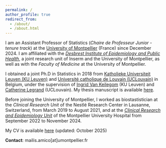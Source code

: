 ```yaml
---
permalink: /
author_profile: true
redirect_from: 
  - /about/
  - /about.html
---
```


I am an Assistant Professor of Statistics (*Chaire de Professeur Junior - tenure track*) at the [University of Montpellier](https://www.umontpellier.fr/en/) (France) since December 2024. I am affiliated with the *[Desbrest Institute of Epidemiology and Public Health](https://idesp.umontpellier.fr/en/accueil-english/)*, a joint research unit of Inserm and the University of Montpellier, as well as with the *Faculty of Medicine* at the University of Montpellier.

I obtained a joint Ph.D in Statistics in 2018 from [Katholieke Universiteit Leuven (KU Leuven)](https://feb.kuleuven.be/research/decision-sciences-and-information-management/orstat/orstat) and [Université catholique de Louvain (UCLouvain)](https://www.uclouvain.be/en/research-institutes/lidam/isba) in Belgium, under the supervision of [Ingrid Van Keilegom](https://www.kuleuven.be/wieiswie/en/person/00062045) (KU Leuven) and [Catherine Legrand](https://perso.uclouvain.be/catherine.legrand/) (UCLouvain). My thesis manuscript is available [here](https://dial.uclouvain.be/pr/boreal/fr/object/boreal%3A208410/datastream/PDF_01/view).

Before joining the University of Montpellier, I worked as biostastistician at the *Clinical Research Unit* of the Nestlé Research Center in Lausanne, Switzerland, from March 2019 to August 2021, and at the *[Clinical Research and Epidemiology Unit](https://www.chu-montpellier.fr/fr/recherche-et-innovation/notre-organisation/structures-support/unite-de-recherche-clinique-et-epidemiologie-urce)* of the Montpellier University Hospital from September 2022 to November 2024.

My CV is available [here](/files/cv.pdf) (updated: October 2025)

**Contact**: mailis.amico[at]umontpellier.fr
